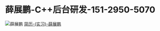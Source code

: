 # 薛展鹏-C++后台研发-151-2950-5070
![薛展鹏](https://user-images.githubusercontent.com/76169472/134500001-9af9dfc0-acd9-453b-ae14-5206cd1104aa.jpg)
[简历-(实习)-薛展鹏](https://github.com/K-create-xue/K-create-xue.github.io/files/7217252/review_.-.-._20210923193709.pdf)

